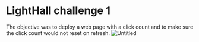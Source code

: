 # LightHall challenge 1
The objective was to deploy a web page with a click count and to make sure the click count would not reset on refresh.
![Untitled](https://user-images.githubusercontent.com/91182988/231052341-48a72ec5-4c97-43a6-82ad-9e8f806896b0.png)

